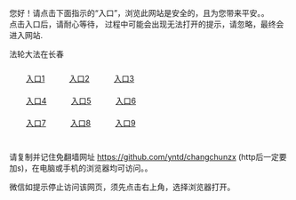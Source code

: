 您好！请点击下面指示的“入口”，浏览此网站是安全的，且为您带来平安。。 <br/>
点击入口后，请耐心等待， 过程中可能会出现无法打开的提示，请忽略，最终会进入网站. </br>

法轮大法在长春<br/>
<div style="padding:10px"><a style="margin:20px" target="_blank" href="https://d3o9vb8v1a82uf.cloudfront.net/2Qpsp?rmwpuojh" id="ccLink1" rel="nofollow">入口1</a> <a target="_blank" style="margin:20px" href="https://d1h745i7hhbqjv.cloudfront.net/2Qpsp?hjguhdwm" id="ccLink2" rel="nofollow">入口2</a> <a style="margin:20px" target="_blank" href="https://d3n1b4b1j3knk7.cloudfront.net/2Qpsp?oynswbh" id="ccLink3" rel="nofollow">入口3</a></div>

<div style="padding:10px" ><a style="margin:20px" target="_blank" href="https://d3o9vb8v1a82uf.cloudfront.net/2Qpsp?rmwpuojh" id="ccLink4" rel="nofollow">入口4</a> <a style="margin:20px" href="https://d1h745i7hhbqjv.cloudfront.net/2Qpsp?hjguhdwm" target="_blank" id="ccLink5" rel="nofollow">入口5</a> <a style="margin:20px" href="https://d3n1b4b1j3knk7.cloudfront.net/2Qpsp?oynswbh" target="_blank" id="ccLink6" rel="nofollow">入口6</a></div>

<div style="padding:10px"><a style="margin:20px" target="_blank" href="https://d3o9vb8v1a82uf.cloudfront.net/2Qpsp?rmwpuojh" id="ccLink7" rel="nofollow">入口7</a> <a style="margin:20px" href="https://d1h745i7hhbqjv.cloudfront.net/2Qpsp?hjguhdwm" target="_blank" id="ccLink8" rel="nofollow">入口8</a> <a style="margin:20px" target="_blank" href="https://d3n1b4b1j3knk7.cloudfront.net/2Qpsp?oynswbh" id="ccLink9" rel="nofollow">入口9</a></div>

<br/>



请复制并记住免翻墙网址 https://github.com/yntd/changchunzx (http后一定要加s)，在电脑或手机的浏览器均可访问。。<br/>

微信如提示停止访问该网页，须先点击右上角，选择浏览器打开。
